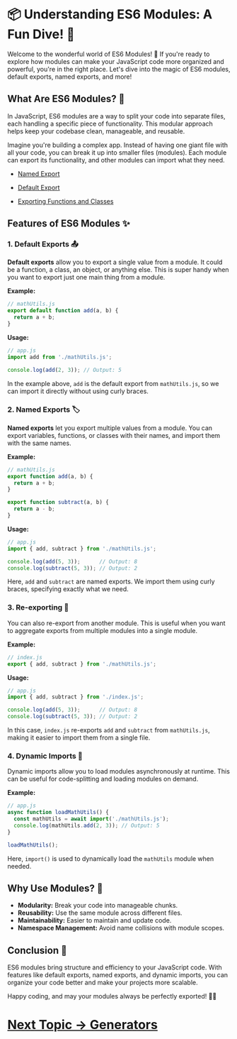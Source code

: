 # 📦 Understanding ES6 Modules: A Fun Dive! 🚀

Welcome to the wonderful world of ES6 Modules! 🌟 If you're ready to explore how modules can make your JavaScript code more organized and powerful, you're in the right place. Let's dive into the magic of ES6 modules, default exports, named exports, and more!

## What Are ES6 Modules? 🤔

In JavaScript, ES6 modules are a way to split your code into separate files, each handling a specific piece of functionality. This modular approach helps keep your codebase clean, manageable, and reusable.

Imagine you're building a complex app. Instead of having one giant file with all your code, you can break it up into smaller files (modules). Each module can export its functionality, and other modules can import what they need.

- [Named Export](https://youtu.be/jpFAvYV-8tM?feature=shared)

- [Default Export](https://youtu.be/OMunaJ0YZxM?feature=shared)

- [Exporting Functions and Classes](https://youtu.be/Ex11_N-Fn94?feature=shared)

## Features of ES6 Modules ✨

### 1. **Default Exports** 📤

**Default exports** allow you to export a single value from a module. It could be a function, a class, an object, or anything else. This is super handy when you want to export just one main thing from a module.

**Example:**

```javascript
// mathUtils.js
export default function add(a, b) {
  return a + b;
}
```

**Usage:**

```javascript
// app.js
import add from './mathUtils.js';

console.log(add(2, 3)); // Output: 5
```

In the example above, `add` is the default export from `mathUtils.js`, so we can import it directly without using curly braces.

### 2. **Named Exports** 🏷️

**Named exports** let you export multiple values from a module. You can export variables, functions, or classes with their names, and import them with the same names.

**Example:**

```javascript
// mathUtils.js
export function add(a, b) {
  return a + b;
}

export function subtract(a, b) {
  return a - b;
}
```

**Usage:**

```javascript
// app.js
import { add, subtract } from './mathUtils.js';

console.log(add(5, 3));      // Output: 8
console.log(subtract(5, 3)); // Output: 2
```

Here, `add` and `subtract` are named exports. We import them using curly braces, specifying exactly what we need.

### 3. **Re-exporting** 🔄

You can also re-export from another module. This is useful when you want to aggregate exports from multiple modules into a single module.

**Example:**

```javascript
// index.js
export { add, subtract } from './mathUtils.js';
```

**Usage:**

```javascript
// app.js
import { add, subtract } from './index.js';

console.log(add(5, 3));      // Output: 8
console.log(subtract(5, 3)); // Output: 2
```

In this case, `index.js` re-exports `add` and `subtract` from `mathUtils.js`, making it easier to import them from a single file.

### 4. **Dynamic Imports** 🚀

Dynamic imports allow you to load modules asynchronously at runtime. This can be useful for code-splitting and loading modules on demand.

**Example:**

```javascript
// app.js
async function loadMathUtils() {
  const mathUtils = await import('./mathUtils.js');
  console.log(mathUtils.add(2, 3)); // Output: 5
}

loadMathUtils();
```

Here, `import()` is used to dynamically load the `mathUtils` module when needed.

## Why Use Modules? 🌟

- **Modularity:** Break your code into manageable chunks.
- **Reusability:** Use the same module across different files.
- **Maintainability:** Easier to maintain and update code.
- **Namespace Management:** Avoid name collisions with module scopes.

## Conclusion 🎉

ES6 modules bring structure and efficiency to your JavaScript code. With features like default exports, named exports, and dynamic imports, you can organize your code better and make your projects more scalable.

Happy coding, and may your modules always be perfectly exported! 🚀🎈

# [Next Topic -> Generators]()
